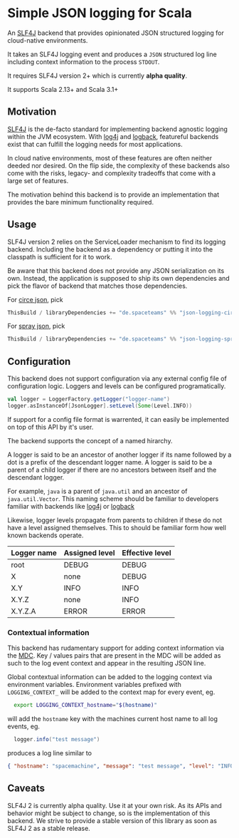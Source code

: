 # Simple JSON logging for Scala

An [SLF4J](https://www.slf4j.org/index.html) backend that provides opinionated JSON structured logging for cloud-native environments.

It takes an SLF4J logging event and produces a `JSON` structured log line including context information to the process `STDOUT`.

It requires SLF4J version 2+ which is currently **alpha quality**.

It supports Scala 2.13+ and Scala 3.1+

## Motivation

[SLF4J](https://www.slf4j.org/index.html) is the de-facto standard for implementing backend agnostic logging within the JVM ecosystem. With [log4j](https://logging.apache.org/log4j/2.x/manual/architecture.html) and [logback](https://logback.qos.ch/manual/architecture.html#LoggerContext), featureful backends exist that can fulfill the logging needs for most applications.

In cloud native environments, most of these features are often neither deeded nor desired. On the flip side, the complexity of these backends also come with the risks, legacy- and complexity tradeoffs that come with a large set of features. 

The motivation behind this backend is to provide an implementation that provides the bare minimum functionality required.

## Usage

SLF4J version 2 relies on the ServiceLoader mechanism to find its logging backend. Including the backend as a dependency or putting it into the classpath is sufficient for it to work. 

Be aware that this backend does not provide any JSON serialization on its own. Instead, the application is supposed to ship its own dependencies and pick the flavor of backend that matches those dependencies.

For [circe json](https://circe.github.io/circe/), pick

```scala
ThisBuild / libraryDependencies += "de.spaceteams" %% "json-logging-circe" % <version>
```

For [spray json](https://github.com/spray/spray-json), pick

```scala
ThisBuild / libraryDependencies += "de.spaceteams" %% "json-logging-spray" % <version>
```

## Configuration

This backend does not support configuration via any external config file of configuration logic.
Loggers and levels can be configured programatically.

```scala
val logger = LoggerFactory.getLogger("logger-name")
logger.asInstanceOf[JsonLogger].setLevel(Some(Level.INFO))
```

If support for a config file format is warrented, it can easily be implemented on top of this API by it's user.

The backend supports the concept of a named hirarchy.

A logger is said to be an ancestor of another logger if its name followed by a dot is a prefix of the descendant logger name. A logger is said to be a parent of a child logger if there are no ancestors between itself and the descendant logger. 

For example, `java` is a parent of `java.util` and an ancestor of `java.util.Vector`. This naming scheme should be familiar to developers familiar with backends like [log4j](https://logging.apache.org/log4j/2.x/manual/architecture.html) or [logback](https://logback.qos.ch/manual/architecture.html#LoggerContext)

Likewise, logger levels propagate from parents to children if these do not have a level assigned themselves. This to should be familiar form how well known backends operate.

| Logger name | Assigned level | Effective level |
| ----------- | -------------- | --------------- |
| root        | DEBUG          | DEBUG           |
| X           | none           | DEBUG           |
| X.Y         | INFO           | INFO            |
| X.Y.Z       | none           | INFO            |
| X.Y.Z.A     | ERROR          | ERROR           |

### Contextual information

This backend has rudamentary support for adding context information via the [MDC](https://www.slf4j.org/manual.html#mdc). Key / values pairs that are present in the MDC will be added as such to the log event context and appear in the resulting JSON line.

Global contextual information can be added to the logging context via environment variables.
Environment variables prefixed with `LOGGING_CONTEXT_` will be added to the context map for every event, eg.
```bash
  export LOGGING_CONTEXT_hostname="$(hostname)"
```
will add the `hostname` key with the machines current host name to all log events, eg.
```scala
  logger.info("test message")
```
produces a log line similar to
```json
{ "hostname": "spacemachine", "message": "test message", "level": "INFO", ... }
```

## Caveats

SLF4J 2 is currently alpha quality. Use it at your own risk.
As its APIs and behavior might be subject to change, so is the implementation of this backend.
We strive to provide a stable version of this library as soon as SLF4J 2 as a stable release.

